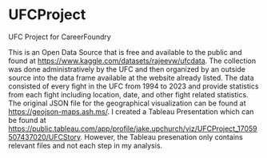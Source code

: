 # UFCProject
UFC Project for CareerFoundry

This is an Open Data Source that is free and available to the public and found at https://www.kaggle.com/datasets/rajeevw/ufcdata.
The collection was done administratively by the UFC and then organized by an outside source into the data frame available
at the website already listed.  The data consisted of every fight in the UFC from 1994 to 2023 and provide statistics from
each fight including location, date, and other fight related statistics.  The original JSON file for the geographical visualization
can be found at https://geojson-maps.ash.ms/.  I created a Tableau Presentation which can be found at https://public.tableau.com/app/profile/jake.upchurch/viz/UFCProject_17059507437020/UFCStory.  However, the Tableau presenation only
contains relevant files and not each step in my analysis.
